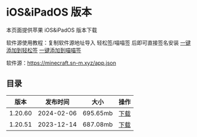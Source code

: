 # iOS&iPadOS 版本
本页面提供苹果 iOS&iPadOS 版本下载

软件源使用教程：复制软件源地址导入 轻松签/喵喵签 后即可直接签名安装 [一键添加到轻松签](esign://addsource?url=https://minecraft.sn-m.xyz/app.json) [一键添加到喵喵签](mmsign://addsource?url=https://minecraft.sn-m.xyz/app.json)

软件源：https://minecraft.sn-m.xyz/app.json

## 目录
|版本|发布时间|大小|操作|
|---|-------|---|---|
|1.20.60|2024-02-06|695.65mb|[下载](https://minecraft.sn-m.xyz/bedrock/iOS&iPadOS/1.20.60.html)|
|1.20.51|2023-12-14|687.08mb|[下载](https://minecraft.sn-m.xyz/bedrock/iOS&iPadOS/1.20.51.html)|